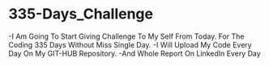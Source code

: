 # 335-Days_Challenge
-I Am Going To Start Giving Challenge To My Self From Today.  For The Coding 335 Days Without Miss Single Day.  -I Will Upload My Code Every Day On My GIT-HUB Repository.  -And Whole Report On LinkedIn Every Day
